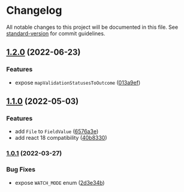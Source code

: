 # Changelog

All notable changes to this project will be documented in this file. See [standard-version](https://github.com/conventional-changelog/standard-version) for commit guidelines.

## [1.2.0](https://github.com/graneet/graneet-form/compare/v1.0.0...v1.2.0) (2022-06-23)


### Features


* expose `mapValidationStatusesToOutcome` ([013a9ef](https://github.com/graneet/graneet-form/commits/013a9ef1f69b882f7726293f7e72b37127ec708b))


## [1.1.0](https://github.com/graneet/graneet-form/compare/v1.0.0...v1.1.0) (2022-05-03)


### Features

* add `File` to `FieldValue` ([6576a3e](https://github.com/graneet/graneet-form/commits/6576a3e324bfc1f5ab6cadb87085c0882589d3de))
* add react 18 compatibility ([40b8330](https://github.com/graneet/graneet-form/commits/40b8330e997068d22695217732519133f187355b))


### [1.0.1](https://github.com/graneet/graneet-form/compare/v1.0.0...v1.0.1) (2022-03-27)


### Bug Fixes

* expose `WATCH_MODE` enum ([2d3e34b](https://github.com/graneet/graneet-form/commits/2d3e34b21df22cee7f11abb1ebc4588ceeaa46d0))
